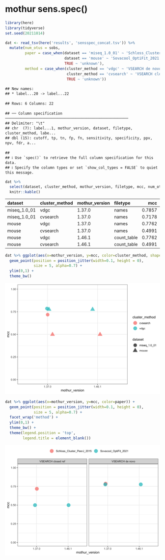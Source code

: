 mothur sens.spec()
================

``` r
library(here)
library(tidyverse)
set.seed(20211014)
```

``` r
dat <- read_tsv(here('results', 'sensspec_concat.tsv')) %>% 
  mutate(num_otus = sobs,
         paper = case_when(dataset == 'miseq_1.0_01' ~ 'Schloss_Cluster_PeerJ_2015',
                           dataset == 'mouse' ~ 'Sovacool_OptiFit_2021',
                           TRUE ~ 'unknown'),
         method = case_when(cluster_method == 'vdgc' ~ 'VSEARCH de novo',
                            cluster_method == 'cvsearch' ~ 'VSEARCH closed ref',
                            TRUE ~ 'unknown'))
```

    ## New names:
    ## * label...20 -> label...22

    ## Rows: 6 Columns: 22

    ## ── Column specification ────────────────────────────────────────────────────────
    ## Delimiter: "\t"
    ## chr  (7): label...1, mothur_version, dataset, filetype, cluster_method, labe...
    ## dbl (15): cutoff, tp, tn, fp, fn, sensitivity, specificity, ppv, npv, fdr, a...

    ## 
    ## ℹ Use `spec()` to retrieve the full column specification for this data.
    ## ℹ Specify the column types or set `show_col_types = FALSE` to quiet this message.

``` r
dat %>% 
  select(dataset, cluster_method, mothur_version, filetype, mcc, num_otus) %>%
  knitr::kable()
```

| dataset      | cluster_method | mothur_version | filetype    |    mcc | num_otus |
|:-------------|:---------------|:---------------|:------------|-------:|---------:|
| miseq_1.0_01 | vdgc           | 1.37.0         | names       | 0.7857 |     2114 |
| miseq_1.0_01 | cvsearch       | 1.37.0         | names       | 0.7178 |      862 |
| mouse        | vdgc           | 1.37.0         | names       | 0.7762 |     2113 |
| mouse        | cvsearch       | 1.37.0         | names       | 0.4991 |      870 |
| mouse        | vdgc           | 1.46.1         | count_table | 0.7762 |     2113 |
| mouse        | cvsearch       | 1.46.1         | count_table | 0.4991 |      870 |

``` r
dat %>% ggplot(aes(x=mothur_version, y=mcc, color=cluster_method, shape=dataset)) +
  geom_point(position = position_jitter(width=0.1, height = 0),
             size = 5, alpha=0.7) +
  ylim(0,1) +
  theme_bw()
```

![](figures/plot_mcc-1.png)<!-- -->

``` r
dat %>% ggplot(aes(x=mothur_version, y=mcc, color=paper)) +
  geom_point(position = position_jitter(width=0.1, height = 0),
             size = 5, alpha=0.7) +
  facet_wrap('method') +
  ylim(0,1) +
  theme_bw() +
  theme(legend.position = 'top',
        legend.title = element_blank())
```

![](figures/for_lab_mtg-1.png)<!-- -->
